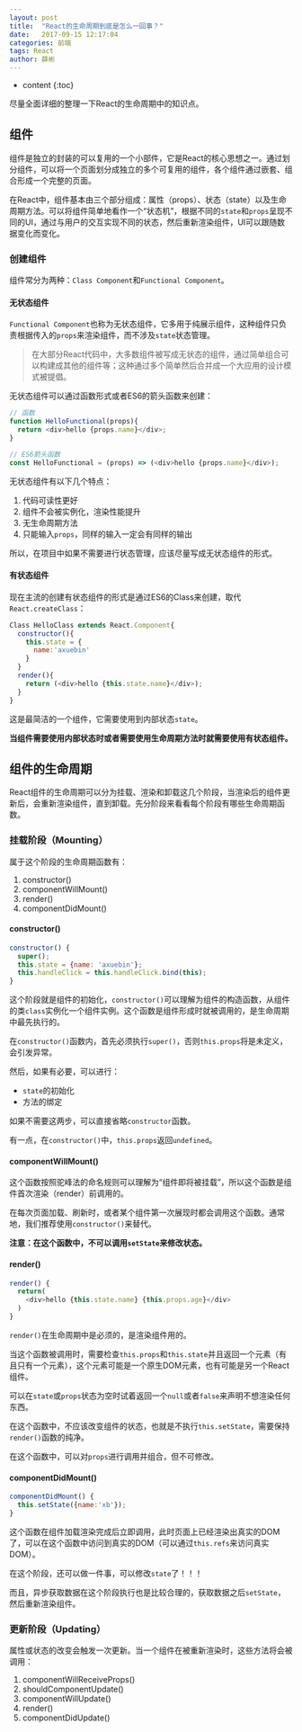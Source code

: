 ```yaml
---
layout: post
title:  "React的生命周期到底是怎么一回事？"
date:   2017-09-15 12:17:04
categories: 前端
tags: React
author: 薛彬
---
```


* content
{:toc}

尽量全面详细的整理一下React的生命周期中的知识点。





## 组件

组件是独立的封装的可以复用的一个小部件，它是React的核心思想之一。通过划分组件，可以将一个页面划分成独立的多个可复用的组件，各个组件通过嵌套、组合形成一个完整的页面。

在React中，组件基本由三个部分组成：属性（props）、状态（state）以及生命周期方法。可以将组件简单地看作一个“状态机”，根据不同的`state`和`props`呈现不同的UI，通过与用户的交互实现不同的状态，然后重新渲染组件，UI可以跟随数据变化而变化。

### 创建组件

组件常分为两种：`Class Component`和`Functional Component`。

#### 无状态组件

`Functional Component`也称为无状态组件，它多用于纯展示组件，这种组件只负责根据传入的`props`来渲染组件，而不涉及`state`状态管理。

> 在大部分React代码中，大多数组件被写成无状态的组件，通过简单组合可以构建成其他的组件等；这种通过多个简单然后合并成一个大应用的设计模式被提倡。

无状态组件可以通过函数形式或者ES6的箭头函数来创建：

```javascript
// 函数
function HelloFunctional(props){
  return <div>hello {props.name}</div>;
}

// ES6箭头函数
const HelloFunctional = (props) => (<div>hello {props.name}</div>);
```

无状态组件有以下几个特点：

1. 代码可读性更好
2. 组件不会被实例化，渲染性能提升
3. 无生命周期方法
4. 只能输入`props`，同样的输入一定会有同样的输出

所以，在项目中如果不需要进行状态管理，应该尽量写成无状态组件的形式。

#### 有状态组件

现在主流的创建有状态组件的形式是通过ES6的Class来创建，取代`React.createClass`：

```javascript
Class HelloClass extends React.Component{
  constructor(){
    this.state = {
      name:'axuebin'
    }
  }
  render(){
    return (<div>hello {this.state.name}</div>);
  }
}
```

这是最简洁的一个组件，它需要使用到内部状态`state`。

**当组件需要使用内部状态时或者需要使用生命周期方法时就需要使用有状态组件。**

## 组件的生命周期

React组件的生命周期可以分为挂载、渲染和卸载这几个阶段，当渲染后的组件更新后，会重新渲染组件，直到卸载。先分阶段来看看每个阶段有哪些生命周期函数。

### 挂载阶段（Mounting）

属于这个阶段的生命周期函数有：

1. constructor()
2. componentWillMount()
3. render()
4. componentDidMount()

#### constructor()

```javascript
constructor() {
  super();
  this.state = {name: 'axuebin'};
  this.handleClick = this.handleClick.bind(this); 
}
```

这个阶段就是组件的初始化，`constructor()`可以理解为组件的构造函数，从组件的类`class`实例化一个组件实例。这个函数是组件形成时就被调用的，是生命周期中最先执行的。

在`constructor()`函数内，首先必须执行`super()`，否则`this.props`将是未定义，会引发异常。

然后，如果有必要，可以进行：

- `state`的初始化
- 方法的绑定

如果不需要这两步，可以直接省略`constructor`函数。

有一点，在`constructor()`中，`this.props`返回`undefined`。

#### componentWillMount()

这个函数按照驼峰法的命名规则可以理解为“组件即将被挂载”，所以这个函数是组件首次渲染（render）前调用的。

在每次页面加载、刷新时，或者某个组件第一次展现时都会调用这个函数。通常地，我们推荐使用`constructor()`来替代。

**注意：在这个函数中，不可以调用`setState`来修改状态。**

#### render()

```javascript
render() {
  return(
    <div>hello {this.state.name} {this.props.age}</div>
  )
}
```

`render()`在生命周期中是必须的，是渲染组件用的。

当这个函数被调用时，需要检查`this.props`和`this.state`并且返回一个元素（有且只有一个元素），这个元素可能是一个原生DOM元素，也有可能是另一个React组件。

可以在`state`或`props`状态为空时试着返回一个`null`或者`false`来声明不想渲染任何东西。

在这个函数中，不应该改变组件的状态，也就是不执行`this.setState`，需要保持`render()`函数的纯净。

在这个函数中，可以对`props`进行调用并组合，但不可修改。

#### componentDidMount()

```javascript
componentDidMount() {
  this.setState({name:'xb'});
}
```

这个函数在组件加载渲染完成后立即调用，此时页面上已经渲染出真实的DOM了，可以在这个函数中访问到真实的DOM（可以通过`this.refs`来访问真实DOM）。

在这个阶段，还可以做一件事，可以修改`state`了！！！

而且，异步获取数据在这个阶段执行也是比较合理的，获取数据之后`setState`，然后重新渲染组件。

### 更新阶段（Updating）

属性或状态的改变会触发一次更新。当一个组件在被重新渲染时，这些方法将会被调用：

1. componentWillReceiveProps()
2. shouldComponentUpdate()
3. componentWillUpdate()
4. render()
5. componentDidUpdate()